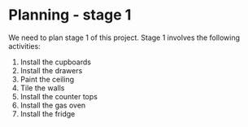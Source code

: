 # Planning - stage 1

We need to plan stage 1 of this project. Stage 1 involves the following activities:

1. Install the cupboards
2. Install the drawers
3. Paint the ceiling
4. Tile the walls
5. Install the counter tops
6. Install the gas oven
7. Install the fridge

